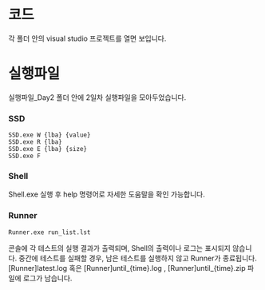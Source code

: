 # 코드
각 폴더 안의 visual studio 프로젝트를 열면 보입니다.

# 실행파일
실행파일_Day2 폴더 안에 2일차 실행파일을 모아두었습니다.

### SSD
```
SSD.exe W {lba} {value}
SSD.exe R {lba}
SSD.exe E {lba} {size}
SSD.exe F
```

### Shell
Shell.exe 실행 후 help 명령어로 자세한 도움말을 확인 가능합니다.

### Runner
```
Runner.exe run_list.lst
```
콘솔에 각 테스트의 실행 결과가 출력되며, Shell의 출력이나 로그는 표시되지 않습니다.
중간에 테스트를 실패할 경우, 남은 테스트를 실행하지 않고 Runner가 종료됩니다.
[Runner]latest.log 혹은 [Runner]until_{time}.log , [Runner]until_{time}.zip 파일에 로그가 남습니다.
